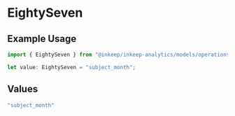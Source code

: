 # EightySeven

## Example Usage

```typescript
import { EightySeven } from "@inkeep/inkeep-analytics/models/operations";

let value: EightySeven = "subject_month";
```

## Values

```typescript
"subject_month"
```
